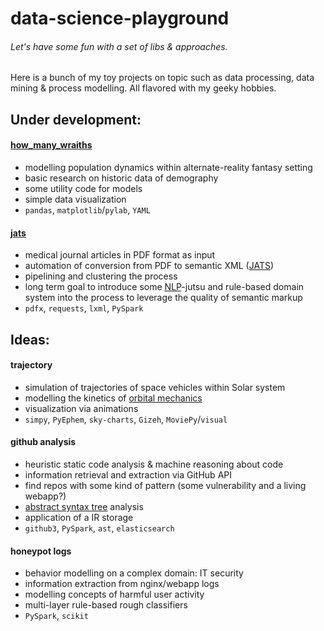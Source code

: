 # data-science-playground

###### Let's have some fun with a set of libs & approaches.
Here is a bunch of my toy projects on topic such as data processing, data mining & process modelling. All flavored with my geeky hobbies.

Under development:
---
#### [how_many_wraiths](how_many_wraiths)
* modelling population dynamics within alternate-reality fantasy setting
* basic research on historic data of demography
* some utility code for models
* simple data visualization
* `pandas`, `matplotlib`/`pylab`, `YAML`

#### [jats](jats)
* medical journal articles in PDF format as input
* automation of conversion from PDF to semantic XML ([JATS](https://en.wikipedia.org/wiki/Journal_Article_Tag_Suite))
* pipelining and clustering the process
* long term goal to introduce some [NLP](https://en.wikipedia.org/wiki/Natural-language_processing)-jutsu and rule-based domain system into the process to leverage the quality of semantic markup
* `pdfx`, `requests`, `lxml`, `PySpark`

Ideas:
---
#### trajectory
* simulation of trajectories of space vehicles within Solar system
* modelling the kinetics of [orbital mechanics](https://en.wikipedia.org/wiki/Orbital_mechanics)
* visualization via animations
* `simpy`, `PyEphem`, `sky-charts`, `Gizeh`, `MoviePy`/`visual`

#### github analysis
* heuristic static code analysis & machine reasoning about code
* information retrieval and extraction via GitHub API
* find repos with some kind of pattern (some vulnerability and a living webapp?)
* [abstract syntax tree](https://en.wikipedia.org/wiki/Abstract_syntax_tree) analysis
* application of a IR storage
* `github3`, `PySpark`, `ast`, `elasticsearch`

#### honeypot logs
* behavior modelling on a complex domain: IT security
* information extraction from nginx/webapp logs
* modelling concepts of harmful user activity
* multi-layer rule-based rough classifiers
* `PySpark`, `scikit`
